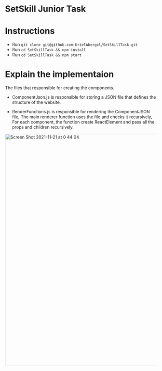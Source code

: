 # SetSkill Junior Task

# Instructions
* Run ` git clone git@github.com:UrielAbergel/SetSkillTask.git `
* Run `cd SetSkillTask && npm install`
* Run `cd SetSkillTask && npm start`


# Explain the implementaion 
The files that responsible for creating the components.

* ComponentJson.js is responsible for storing a JSON file that defines the structure of the website.
  
* RenderFunctions.js is responsible  for rendering the ComponentJSON file, The main renderer function uses the file and checks it recursively, For each component, the function create ReactElement and pass all the props and children recursively.


<img width="767" alt="Screen Shot 2021-11-21 at 0 44 04" src="https://user-images.githubusercontent.com/54840897/142743425-84b49ed7-13ab-43f2-90e0-969df73140ef.png">



